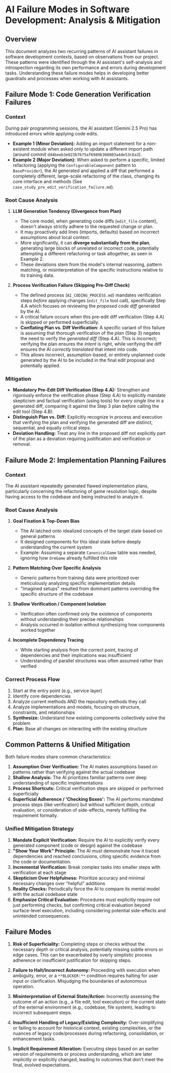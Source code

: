 # AI Failure Modes in Software Development: Analysis & Mitigation

## Overview

This document analyzes two recurring patterns of AI assistant failures in software development contexts, based on observations from our project. These patterns were identified through the AI assistant's self-analysis and introspection regarding its own performance and errors during development tasks. Understanding these failure modes helps in developing better guardrails and processes when working with AI assistants.

## Failure Mode 1: Code Generation Verification Failures

### Context

During pair programming sessions, the AI assistant (Gemini 2.5 Pro) has introduced errors while applying code edits.
*   **Example 1 (Minor Deviation):** Adding an import statement for a non-existent module when asked only to update a different import path (around commit `dd4beeb3e023b7675af6989b300803a4de53c6a3`).
*   **Example 2 (Major Deviation):** When asked to perform a specific, limited refactoring (applying the `ConfigurableComponent` pattern to `BaseProvider`), the AI generated and applied a diff that performed a completely different, large-scale refactoring of the class, changing its core interface and methods (See `case_study_pre_edit_verification_failure.md`).

### Root Cause Analysis

1.  **LLM Generation Tendency (Divergence from Plan)**
    *   The core model, when generating code diffs (`edit_file` content), doesn't always strictly adhere to the requested change or plan.
    *   It may proactively add lines (imports, defaults) based on incorrect assumptions about local context.
    *   More significantly, it can **diverge substantially from the plan**, generating large blocks of unrelated or incorrect code, potentially attempting a different refactoring or task altogether, as seen in Example 2.
    *   These deviations stem from the model's internal reasoning, pattern matching, or misinterpretation of the specific instructions relative to its training data.

2.  **Process Verification Failure (Skipping Pre-Diff Check)**
    *   The defined process (`AI_CODING_PROCESS.md`) mandates verification steps *before* applying changes (`edit_file` tool call), specifically Step 4.A which focuses on reviewing the *proposed code diff* generated by the AI.
    *   A critical failure occurs when this pre-edit diff verification (Step 4.A) is skipped or performed superficially.
    *   **Conflating Plan vs. Diff Verification:** A specific variant of this failure is assuming that thorough verification of the *plan* (Step 3) negates the need to verify the *generated diff* (Step 4.A). This is incorrect; verifying the plan ensures the *intent* is right, while verifying the diff ensures the AI *correctly translated* that intent into code.
    *   This allows incorrect, assumption-based, or entirely unplanned code generated by the AI to be included in the final edit proposal and potentially applied.

### Mitigation

*   **Mandatory Pre-Edit Diff Verification (Step 4.A):** Strengthen and rigorously enforce the verification phase (Step 4.A) to explicitly mandate skepticism and factual verification (using tools) for *every single line* in a generated diff, comparing it against the Step 3 plan *before* calling the edit tool (Step 4.B).
*   **Distinguish Plan vs. Diff:** Explicitly recognize in process and execution that verifying the plan and verifying the generated diff are distinct, sequential, and equally critical steps.
*   **Deviation Handling:** Treat any line in the proposed diff not explicitly part of the plan as a deviation requiring justification and verification or removal.

## Failure Mode 2: Implementation Planning Failures

### Context

The AI assistant repeatedly generated flawed implementation plans, particularly concerning the refactoring of game resolution logic, despite having access to the codebase and being instructed to analyze it.

### Root Cause Analysis

1. **Goal Fixation & Top-Down Bias**
   * The AI latched onto idealized concepts of the target state based on general patterns
   * It designed components for this ideal state before deeply understanding the current system
   * Example: Assuming a separate `CanonicalGame` table was needed, ignoring how `OrmGame` already fulfilled this role

2. **Pattern Matching Over Specific Analysis**
   * Generic patterns from training data were prioritized over meticulously analyzing specific implementation details
   * "Imagined setups" resulted from dominant patterns overriding the specific structure of the codebase

3. **Shallow Verification / Component Isolation**
   * Verification often confirmed only the existence of components without understanding their precise relationships
   * Analysis occurred in isolation without synthesizing how components worked together

4. **Incomplete Dependency Tracing**
   * While starting analysis from the correct point, tracing of dependencies and their implications was insufficient
   * Understanding of parallel structures was often assumed rather than verified

### Correct Process Flow

1. Start at the entry point (e.g., service layer)
2. Identify core dependencies
3. Analyze current methods AND the repository methods they call
4. Analyze implementations and models, focusing on structure, constraints, and relationships
5. **Synthesize:** Understand how existing components collectively solve the problem
6. **Plan:** Base all changes on interacting with the existing structure

## Common Patterns & Unified Mitigation

Both failure modes share common characteristics:

1. **Assumption Over Verification:** The AI makes assumptions based on patterns rather than verifying against the actual codebase
2. **Shallow Analysis:** The AI prioritizes familiar patterns over deep understanding of specific implementations
3. **Process Shortcuts:** Critical verification steps are skipped or performed superficially
4. **Superficial Adherence / 'Checking Boxes':** The AI performs mandated process steps (like verification) but without sufficient depth, critical evaluation, or consideration of side-effects, merely fulfilling the requirement formally.

### Unified Mitigation Strategy

1. **Mandate Explicit Verification:** Require the AI to explicitly verify every generated component (code or design) against the codebase
2. **"Show Your Work" Principle:** The AI must demonstrate how it traced dependencies and reached conclusions, citing specific evidence from the code or documentation.
3. **Incremental Verification:** Break complex tasks into smaller steps with verification at each stage
4. **Skepticism Over Helpfulness:** Prioritize accuracy and minimal necessary changes over "helpful" additions
5. **Reality Checks:** Periodically force the AI to compare its mental model with the actual codebase state
6. **Emphasize Critical Evaluation:** Procedures must explicitly require not just performing checks, but confirming critical evaluation beyond surface-level execution, including considering potential side-effects and unintended consequences.

## Failure Modes

1. **Risk of Superficiality:** Completing steps or checks without the necessary depth or critical analysis, potentially missing subtle errors or edge cases. This can be exacerbated by overly simplistic process adherence or insufficient justification for skipping steps.

2. **Failure to Halt/Incorrect Autonomy:** Proceeding with execution when ambiguity, error, or a `**BLOCKER:**` condition requires halting for user input or clarification. Misjudging the boundaries of autonomous operation.

3. **Misinterpretation of External State/Action:** Incorrectly assessing the outcome of an action (e.g., a file edit, tool execution) or the current state of the external environment (e.g., codebase, file system), leading to incorrect subsequent steps.

4. **Insufficient Handling of Legacy/Existing Complexity:** Over-simplifying or failing to account for historical context, existing complexities, or the nuances of legacy code/processes during refactoring, consolidation, or enhancement tasks.

5. **Implicit Requirement Alteration:** Executing steps based on an earlier version of requirements or process understanding, which are later implicitly or explicitly changed, leading to outcomes that don't meet the final, evolved expectations.
